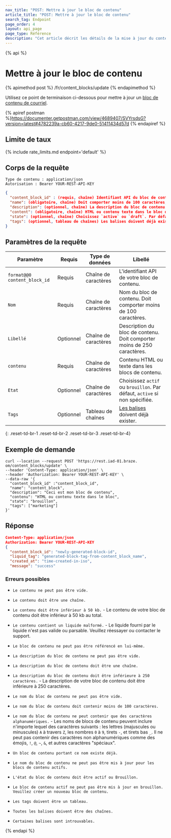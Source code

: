 ```yaml
---
nav_title: "POST: Mettre à jour le bloc de contenu"
article_title: "POST: Mettre à jour le bloc de contenu"
search_tag: Endpoint
page_order: 4
layout: api_page
page_type: Référence
description: "Cet article décrit les détails de la mise à jour du contenu des blocs de contenu Braze."
---
```


{% api %}
# Mettre à jour le bloc de contenu
{% apimethod post %}
/fr/content_blocks/update
{% endapimethod %}

Utilisez ce point de terminaison ci-dessous pour mettre à jour un [bloc de contenu de courriel]({{site.baseurl}}/user_guide/engagement_tools/templates_and_media/content_blocks/).

{% apiref postman %}https://documenter.getpostman.com/view/4689407/SVYrsdsG?version=latest#4782239a-cb60-4217-9de0-51411434d57d {% endapiref %}

## Limite de taux

{% include rate_limits.md endpoint='default' %}

## Corps de la requête

```
Type de contenu : application/json
Autorisation : Bearer YOUR-REST-API-KEY
```

```json
{
  "content_block_id" : (requis, chaîne) Identifiant API du bloc de contenu.
  "name": (obligatoire, chaîne) Doit comporter moins de 100 caractères,
  "description": (optionnel, chaîne) La description du bloc de contenu. Doit comporter moins de 250 caractères,
  "content": (obligatoire, chaîne) HTML ou contenu texte dans le bloc de contenu,
  "state": (optionnel, chaîne) Choisissez `active` ou `draft`. Par défaut, `active` si non spécifié,
  "tags": (optionnel, tableau de chaînes) Les balises doivent déjà exister
}
```

## Paramètres de la requête

| Paramètre                    | Requis    | Type de données      | Libellé                                                                                                             |
| ---------------------------- | --------- | -------------------- | ------------------------------------------------------------------------------------------------------------------- |
| `format@@0 content_block_id` | Requis    | Chaîne de caractères | L'identifiant API de votre bloc de contenu.                                                                         |
| `Nom`                        | Requis    | Chaîne de caractères | Nom du bloc de contenu. Doit comporter moins de 100 caractères.                                                     |
| `Libellé`                    | Optionnel | Chaîne de caractères | Description du bloc de contenu. Doit comporter moins de 250 caractères.                                             |
| `contenu`                    | Requis    | Chaîne de caractères | Contenu HTML ou texte dans les blocs de contenu.                                                                    |
| `Etat`                       | Optionnel | Chaîne de caractères | Choisissez `actif` ou `brouillon`. Par défaut, `active` si non spécifiée.                                           |
| `Tags`                       | Optionnel | Tableau de chaînes   | [Les balises]({{site.baseurl}}/user_guide/administrative/app_settings/manage_app_group/tags/) doivent déjà exister. |
{: .reset-td-br-1 .reset-td-br-2 .reset-td-br-3  .reset-td-br-4}

## Exemple de demande
```
curl --location --request POST 'https://rest.iad-01.braze. om/content_blocks/update' \
--header 'Content-Type: application/json' \
--header 'Authorization: Bearer YOUR-REST-API-KEY' \
--data-raw '{
  "content_block_id" :"content_block_id", 
  "name": "content_block",
  "description": "Ceci est mon bloc de contenu",
  "contenu": "HTML ou contenu texte dans le bloc",
  "state": "brouillon",
  "tags": ["marketing"]
}'
```

## Réponse

```json
Content-Type: application/json
Authorization: Bearer YOUR-REST-API-KEY
{
  "content_block_id": "newly-generated-block-id",
  "liquid_tag": "generated-block-tag-from-content_block_name",
  "created_at": "time-created-in-iso",
  "message": "success"

```

### Erreurs possibles
- `Le contenu ne peut pas être vide.`

- `Le contenu doit être une chaîne.`

- `Le contenu doit être inférieur à 50 kb.` - Le contenu de votre bloc de contenu doit être inférieur à 50 kb au total.

- `Le contenu contient un liquide malformé.` - Le liquide fourni par le liquide n'est pas valide ou parsable. Veuillez réessayer ou contacter le support.

- `Le bloc de contenu ne peut pas être référencé en lui-même.`

- `La description du bloc de contenu ne peut pas être vide.`

- `La description du bloc de contenu doit être une chaîne.`

- `La description du bloc de contenu doit être inférieure à 250 caractères.` - La description de votre bloc de contenu doit être inférieure à 250 caractères.

- `Le nom du bloc de contenu ne peut pas être vide.`

- `Le nom du bloc de contenu doit contenir moins de 100 caractères.`

- `Le nom du bloc de contenu ne peut contenir que des caractères alphanumériques.` - Les noms de blocs de contenu peuvent inclure n'importe lequel des caractères suivants : les lettres (majuscules ou minuscules) `A` à travers `Z`, les nombres `0` à `9`, tirets `-`, et tirets bas `_`. Il ne peut pas contenir des caractères non alphanumériques comme des émojis, `!`, `@`, `~`, `&`, et autres caractères "spéciaux".

- `Un bloc de contenu portant ce nom existe déjà.`

- `Le nom du bloc de contenu ne peut pas être mis à jour pour les blocs de contenu actifs.`

- `L'état du bloc de contenu doit être actif ou Brouillon.`

- `Le bloc de contenu actif ne peut pas être mis à jour en brouillon. Veuillez créer un nouveau bloc de contenu.`

- `Les tags doivent être un tableau.`

- `Toutes les balises doivent être des chaînes.`

- `Certaines balises sont introuvables.`

{% endapi %}
